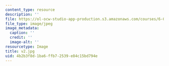 ```yaml
---
content_type: resource
description: ''
file: https://ol-ocw-studio-app-production.s3.amazonaws.com/courses/6-004-computation-structures-spring-2017/4b2b3f8d1ba6ffb72539e84c15bd794e_v2.jpg
file_type: image/jpeg
image_metadata:
  caption: ''
  credit: ''
  image-alt: ''
resourcetype: Image
title: v2.jpg
uid: 4b2b3f8d-1ba6-ffb7-2539-e84c15bd794e
---
```

